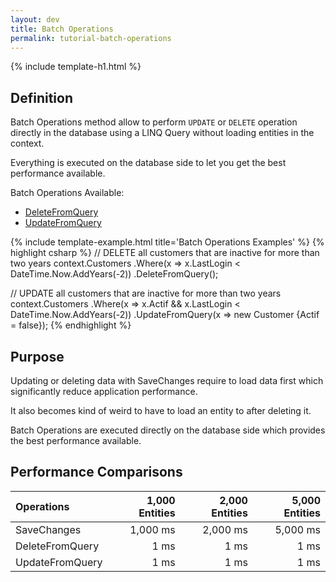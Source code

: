 ```yaml
---
layout: dev
title: Batch Operations
permalink: tutorial-batch-operations
---
```


{% include template-h1.html %}

## Definition
Batch Operations method allow to perform `UPDATE` or `DELETE` operation directly in the database using a LINQ Query without loading entities in the context.

Everything is executed on the database side to let you get the best performance available.

Batch Operations Available:
- [DeleteFromQuery](delete-from-query)
- [UpdateFromQuery](update-from-query)

{% include template-example.html title='Batch Operations Examples' %} 
{% highlight csharp %}
// DELETE all customers that are inactive for more than two years
context.Customers
    .Where(x => x.LastLogin < DateTime.Now.AddYears(-2))
    .DeleteFromQuery();
 
// UPDATE all customers that are inactive for more than two years
context.Customers
    .Where(x => x.Actif && x.LastLogin < DateTime.Now.AddYears(-2))
    .UpdateFromQuery(x => new Customer {Actif = false});
{% endhighlight %}

## Purpose
Updating or deleting data with SaveChanges require to load data first which significantly reduce application performance.

It also becomes kind of weird to have to load an entity to after deleting it.

Batch Operations are executed directly on the database side which provides the best performance available.

## Performance Comparisons

| Operations      | 1,000 Entities | 2,000 Entities | 5,000 Entities |
| :-------------- | -------------: | -------------: | -------------: |
| SaveChanges     | 1,000 ms       | 2,000 ms       | 5,000 ms       |
| DeleteFromQuery | 1 ms           | 1 ms           | 1 ms           |
| UpdateFromQuery | 1 ms           | 1 ms           | 1 ms           |